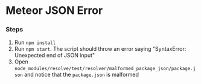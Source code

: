 # Meteor JSON Error

### Steps

1. Run `npm install`
2. Run `npm start`. The script should throw an error saying "SyntaxError: Unexpected end of JSON input"
3. Open `node_modules/resolve/test/resolver/malformed_package_json/package.json` and notice that the `package.json` is malformed
